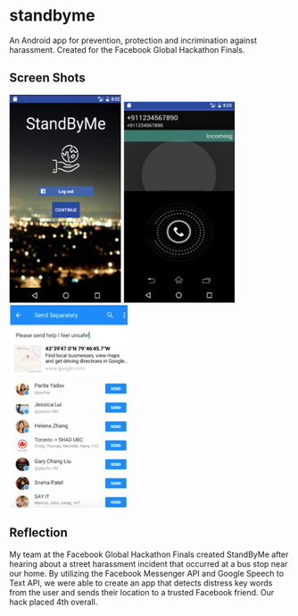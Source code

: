 # standbyme

An Android app for prevention, protection and incrimination against harassment.
Created for the Facebook Global Hackathon Finals.

## Screen Shots
<img src="Screenshots/Home.png" width = "200"> <img src="Screenshots/Call.png"> <img src="Screenshots/FacebookAPI.png">


## Reflection
My team at the Facebook Global Hackathon Finals created StandByMe after hearing about a street harassment incident that occurred at a bus stop near our home. By utilizing the Facebook Messenger API and Google Speech to Text API, we were able to create an app that detects distress key words from the user and sends their location to a trusted Facebook friend. Our hack placed 4th overall.



